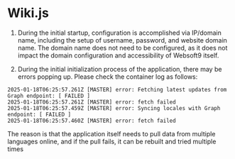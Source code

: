 # Wiki.js
1. During the initial startup, configuration is accomplished via IP/domain name, including the setup of username, password, and website domain name. The domain name does not need to be configured, as it does not impact the domain configuration and accessibility of Websoft9 itself.

2. During the initial initialization process of the application, there may be errors popping up. Please check the container log as follows:
```
2025-01-18T06:25:57.261Z [MASTER] error: Fetching latest updates from Graph endpoint: [ FAILED ]
2025-01-18T06:25:57.261Z [MASTER] error: fetch failed
2025-01-18T06:25:57.459Z [MASTER] error: Syncing locales with Graph endpoint: [ FAILED ]
2025-01-18T06:25:57.460Z [MASTER] error: fetch failed
```
The reason is that the application itself needs to pull data from multiple languages online, and if the pull fails, it can be rebuilt and tried multiple times